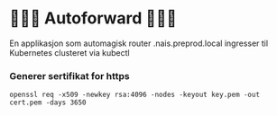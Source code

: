 # 🦀🦀🦀 Autoforward 🦀🦀🦀
En applikasjon som automagisk router .nais.preprod.local ingresser til Kubernetes clusteret via kubectl

### Generer sertifikat for https
```
openssl req -x509 -newkey rsa:4096 -nodes -keyout key.pem -out cert.pem -days 3650
```